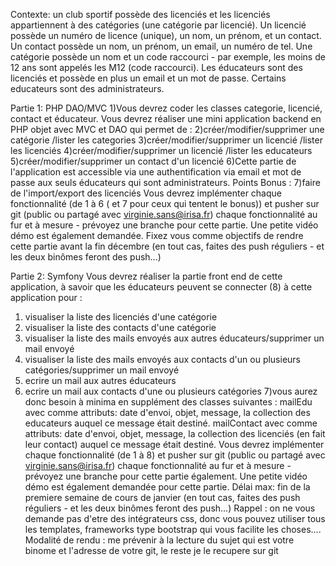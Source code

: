 Contexte:
un club sportif possède des licenciés et les licenciés appartiennent à des catégories (une catégorie par licencié).
Un licencié possède un numéro de licence (unique), un nom, un prénom, et un contact. Un contact possède un nom,
un prénom, un email, un numéro de tel.
Une catégorie possède un nom et un code raccourci - par exemple, les moins de 12 ans sont appelés les M12 (code
raccourci).
Les éducateurs sont des licenciés et possède en plus un email et un mot de passe. Certains educateurs sont des
administrateurs.

Partie 1: PHP DAO/MVC
1)Vous devrez coder les classes categorie, licencié, contact et éducateur.
Vous devrez réaliser une mini application backend en PHP objet avec MVC et DAO qui permet de :
2)créer/modifier/supprimer une catégorie /lister les categories
3)créer/modifier/supprimer un licencié /lister les licenciés
4)créer/modifier/supprimer un licencié /lister les educateurs
5)créer/modifier/supprimer un contact d'un licencié
6)Cette partie de l'application est accessible via une authentification via email et mot de passe aux seuls éducateurs
qui sont administrateurs.
Points Bonus : 7)faire de l'import/export des licenciés
Vous devrez implémenter chaque fonctionnalité (de 1 à 6 ( et 7 pour ceux qui tentent le bonus)) et pusher sur git
(public ou partagé avec virginie.sans@irisa.fr) chaque fonctionnalité au fur et à mesure - prévoyez une branche pour
cette partie.
Une petite vidéo démo est également demandée.
Fixez vous comme objectifs de rendre cette partie avant la fin décembre (en tout cas, faites des push réguliers - et
les deux binômes feront des push...)

Partie 2: Symfony
Vous devrez réaliser la partie front end de cette application, à savoir que les éducateurs peuvent se connecter (8) à
cette application pour :
1) visualiser la liste des licenciés d'une catégorie
2) visualiser la liste des contacts d'une catégorie
3) visualiser la liste des mails envoyés aux autres éducateurs/supprimer un mail envoyé
4) visualiser la liste des mails envoyés aux contacts d'un ou plusieurs catégories/supprimer un mail envoyé
5) ecrire un mail aux autres éducateurs
6) ecrire un mail aux contacts d'une ou plusieurs catégories
7)vous aurez donc besoin à minima en supplément des classes suivantes :
mailEdu avec comme attributs: date d'envoi, objet, message, la collection des educateurs auquel ce message était
destiné.
mailContact avec comme attributs: date d'envoi, objet, message, la collection des licenciés (en fait leur contact)
auquel ce message était destiné.
Vous devrez implémenter chaque fonctionnalité (de 1 à 8) et pusher sur git (public ou partagé avec
virginie.sans@irisa.fr) chaque fonctionnalité au fur et à mesure - prévoyez une branche pour cette partie également.
Une petite vidéo démo est également demandée pour cette partie.
Délai max: fin de la premiere semaine de cours de janvier (en tout cas, faites des push réguliers - et les deux
binômes feront des push...)
Rappel : on ne vous demande pas d'etre des intégrateurs css, donc vous pouvez utiliser tous les templates,
frameworks type bootstrap qui vous facilite les choses....
Modalité de rendu : me prévenir à la lecture du sujet qui est votre binome et l'adresse de votre git, le reste je le
recupere sur git
